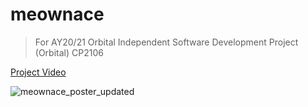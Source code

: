 # meownace

> For AY20/21 Orbital Independent Software Development Project (Orbital) CP2106

[Project Video](https://drive.google.com/file/d/1PqDMPx_49Yx6Hi3xA7xBUDhCgenqGTJR/view)

![meownace_poster_updated](https://user-images.githubusercontent.com/68372380/150549610-831b29bb-b66e-4278-9b1d-7ea8c198db5b.png)
